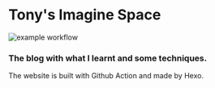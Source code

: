 # Tony's Imagine Space
![example workflow](https://github.com/github/docs/actions/workflows/main.yml/badge.svg)

### The blog with what I learnt and some techniques.

The website is built with Github Action and made by Hexo.
